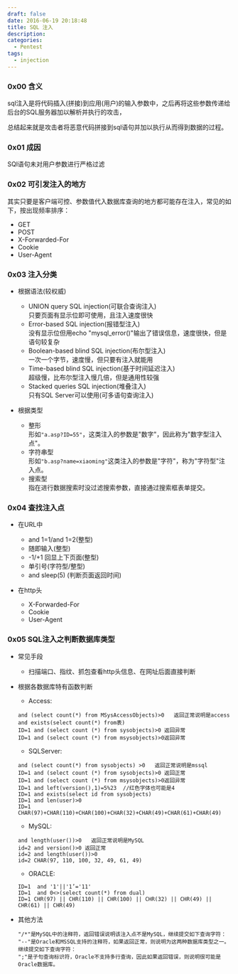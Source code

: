 ```yaml
---
draft: false
date: 2016-06-19 20:18:48
title: SQL 注入
description: 
categories:
  - Pentest
tags:
  - injection
---
```


### 0x00 含义
sql注入是将代码插入(拼接)到应用(用户)的输入参数中，之后再将这些参数传递给后台的SQL服务器加以解析并执行的攻击，

总结起来就是攻击者将恶意代码拼接到sql语句并加以执行从而得到数据的过程。

### 0x01 成因
SQl语句未对用户参数进行严格过滤

### 0x02 可引发注入的地方
其实只要是客户端可控、参数值代入数据库查询的地方都可能存在注入，常见的如下，按出现频率排序：

* GET
* POST
* X-Forwarded-For
* Cookie
* User-Agent

### 0x03 注入分类
* 根据语法(较权威)
    * UNION query SQL injection(可联合查询注入)  
        只要页面有显示位即可使用，且注入速度很快
    * Error-based SQL injection(报错型注入)  
        没有显示位但用echo "mysql_error()"输出了错误信息，速度很快，但是语句较复杂
    * Boolean-based blind SQL injection(布尔型注入)  
        一次一个字节，速度慢，但只要有注入就能用
    * Time-based blind SQL injection(基于时间延迟注入)  
        超级慢，比布尔型注入慢几倍，但是通用性较强
    * Stacked queries SQL injection(堆叠注入)  
        只有SQL Server可以使用(可多语句查询注入)

* 根据类型
    * 整形  
        形如```"a.asp?ID=55"```，这类注入的参数是"数字"，因此称为"数字型注入点"。
    * 字符串型  
        形如```"b.asp?name=xiaoming"```这类注入的参数是"字符"，称为"字符型"注入点。  
    * 搜索型  
        指在进行数据搜索时没过滤搜索参数，直接通过搜索框表单提交。  

### 0x04 查找注入点
* 在URL中
    * and 1=1/and 1=2(整型)
    * 随即输入(整型)
    * -1/+1 回显上下页面(整型)
    * 单引号(字符型/整型)
    * and sleep(5) (判断页面返回时间)

* 在http头
    * X-Forwarded-For
    * Cookie
    * User-Agent

### 0x05 SQL注入之判断数据库类型
* 常见手段
    * 扫描端口、指纹、抓包查看http头信息、在网址后面直接判断

* 根据各数据库特有函数判断
    * Access:
    ```
    and (select count(*) from MSysAccessObjects)>0   返回正常说明是access
    and exists(select count(*) from表)
    ID=1 and (select count (*) from sysobjects)>0 返回异常
    ID=1 and (select count (*) from msysobjects)>0返回异常
    ```

    * SQLServer:
    ```
    and (select count(*) from sysobjects) >0   返回正常说明是mssql
    ID=1 and (select count (*) from sysobjects)>0 返回正常
    ID=1 and (select count (*) from msysobjects)>0返回异常
    ID=1 and left(version(),1)=5%23  //红色字体也可能是4
    ID=1 and exists(select id from sysobjects)
    ID=1 and len(user)>0 
    ID=1 CHAR(97)+CHAR(110)+CHAR(100)+CHAR(32)+CHAR(49)+CHAR(61)+CHAR(49)
    ```

    * MySQL:
    ```
    and length(user())>0   返回正常说明是MySQL
    id=2 and version()>0 返回正常
    id=2 and length(user())>0
    id=2 CHAR(97, 110, 100, 32, 49, 61, 49)
    ```

    * ORACLE:
    ```
    ID=1  and '1'||'1’='11'
    ID=1  and 0<>(select count(*) from dual) 
    ID=1 CHR(97) || CHR(110) || CHR(100) || CHR(32) || CHR(49) || CHR(61) || CHR(49)
    ```

* 其他方法
    ```
    "/*"是MySQL中的注释符，返回错误说明该注入点不是MySQL，继续提交如下查询字符：
    "--"是Oracle和MSSQL支持的注释符，如果返回正常，则说明为这两种数据库类型之一。继续提交如下查询字符：
    ";"是子句查询标识符，Oracle不支持多行查询，因此如果返回错误，则说明很可能是Oracle数据库。
    ```
